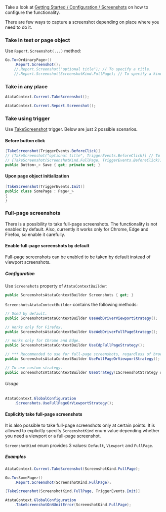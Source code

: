 Take a look at [Getting Started / Configuration / Screenshots](/getting-started/#screenshots)
on how to configure the functionality.

There are few ways to capture a screenshot depending on place where you need to do it.

### Take in test or page object

Use `Report.Screenshot(...)` method:

```cs
Go.To<OrdinaryPage>()
    .Report.Screenshot();
    //.Report.Screenshot("optional title"); // To specify a title.
    //.Report.Screenshot(ScreenshotKind.FullPage); // To specify a kind (FullPage/Viewport).
```

### Take in any place

```cs
AtataContext.Current.TakeScreenshot();
```

```cs
AtataContext.Current.Report.Screenshot();
```

### Take using trigger

Use [TakeScreenshot](/triggers/#takescreenshot) trigger.
Below are just 2 possible scenarios.

#### Before button click

```cs
[TakeScreenshot(TriggerEvents.BeforeClick)]
// [TakeScreenshot("optional title", TriggerEvents.BeforeClick)] // To specify a title.
// [TakeScreenshot(ScreenshotKind.FullPage, TriggerEvents.BeforeClick)] // To specify a kind.
public Button<_> Save { get; private set; }
```

#### Upon page object initialization

```cs
[TakeScreenshot(TriggerEvents.Init)]
public class SomePage : Page<_>
{
}
```

### Full-page screenshots

There is a possibility to take full-page screenshots.
The functionality is not enabled by default.
Also, currently it works only for Chrome, Edge and Firefox, so enable it carefully.

#### Enable full-page screenshots by default

Full-page screenshots can be enabled to be taken by default instead of viewport screenshots.

##### Configuration

Use `Screenshots` property of `AtataContextBuilder`:

```cs
public ScreenshotsAtataContextBuilder Screenshots { get; }
```

`ScreenshotsAtataContextBuilder` contains the following methods:

```cs
// Used by default.
public ScreenshotsAtataContextBuilder UseWebDriverViewportStrategy();

// Works only for Firefox.
public ScreenshotsAtataContextBuilder UseWebDriverFullPageStrategy();

// Works only for Chrome and Edge.
public ScreenshotsAtataContextBuilder UseCdpFullPageStrategy();

// *** Recommended to use for full-page screenshots, regardless of browser/driver.
public ScreenshotsAtataContextBuilder UseFullPageOrViewportStrategy();

// To use custom strategy.
public ScreenshotsAtataContextBuilder UseStrategy(IScreenshotStrategy strategy);
```

###### Usage

```cs
AtataContext.GlobalConfiguration
    .Screenshots.UseFullPageOrViewportStrategy();
```

#### Explicitly take full-page screenshots

It is also possible to take full-page screenshots only at certain points.
It is allowed to explicitly specify `ScreenshotKind` enum value depending whether you need a viewport or a full-page screenshot.

`ScreenshotKind` enum provides 3 values: `Default`, `Viewport` and `FullPage`.

##### Examples

```cs
AtataContext.Current.TakeScreenshot(ScreenshotKind.FullPage);
```

```cs
Go.To<SomePage>()
    .Report.Screenshot(ScreenshotKind.FullPage);
```

```cs
[TakeScreenshot(ScreenshotKind.FullPage, TriggerEvents.Init)]
```

```cs
AtataContext.GlobalConfiguration
    .TakeScreenshotOnNUnitError(ScreenshotKind.FullPage);
```
